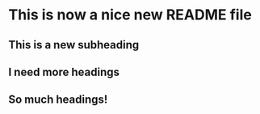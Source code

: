 # This is now a nice new README file

## This is a new subheading

## I need more headings

## So much headings!
